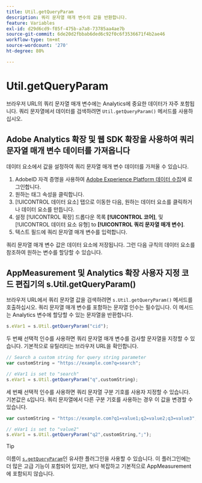 ```yaml
---
title: Util.getQueryParam
description: 쿼리 문자열 매개 변수의 값을 반환합니다.
feature: Variables
exl-id: d29d6cd9-f85f-475b-a7a8-73785aa4ae7b
source-git-commit: 6de20d2fbbab6ded6c92f0c6f3536671f4b2ae46
workflow-type: tm+mt
source-wordcount: '270'
ht-degree: 80%

---
```


# Util.getQueryParam

브라우저 URL의 쿼리 문자열 매개 변수에는 Analytics에 중요한 데이터가 자주 포함됩니다. 쿼리 문자열에서 데이터를 검색하려면 `Util.getQueryParam()` 메서드를 사용하십시오.

## Adobe Analytics 확장 및 웹 SDK 확장을 사용하여 쿼리 문자열 매개 변수 데이터를 가져옵니다

데이터 요소에서 값을 설정하여 쿼리 문자열 매개 변수 데이터를 가져올 수 있습니다.

1. AdobeID 자격 증명을 사용하여 [Adobe Experience Platform 데이터 수집](https://experience.adobe.com/data-collection)에 로그인합니다.
2. 원하는 태그 속성을 클릭합니다.
3. [!UICONTROL 데이터 요소] 탭으로 이동한 다음, 원하는 데이터 요소를 클릭하거나 데이터 요소를 만듭니다.
4. 설정 [!UICONTROL 확장] 드롭다운 목록 **[!UICONTROL 코어]**, 및 [!UICONTROL 데이터 요소 유형] to **[!UICONTROL 쿼리 문자열 매개 변수]**.
5. 텍스트 필드에 쿼리 문자열 매개 변수를 입력합니다.

쿼리 문자열 매개 변수 값은 데이터 요소에 저장됩니다. 그런 다음 규칙의 데이터 요소를 참조하여 원하는 변수를 할당할 수 있습니다.

## AppMeasurement 및 Analytics 확장 사용자 지정 코드 편집기의 s.Util.getQueryParam()

브라우저 URL에서 쿼리 문자열 값을 검색하려면 `s.Util.getQueryParam()` 메서드를 호출하십시오. 쿼리 문자열 매개 변수를 포함하는 문자열 인수는 필수입니다. 이 메서드는 Analytics 변수에 할당할 수 있는 문자열을 반환합니다.

```js
s.eVar1 = s.Util.getQueryParam("cid");
```

두 번째 선택적 인수를 사용하면 쿼리 문자열 매개 변수를 검사할 문자열을 지정할 수 있습니다. 기본적으로 유틸리티는 브라우저 URL을 확인합니다.

```js
// Search a custom string for query string parameter
var customString = "https://example.com?q=search";

// eVar1 is set to "search"
s.eVar1 = s.Util.getQueryParam("q",customString);
```

세 번째 선택적 인수를 사용하면 쿼리 문자열 구분 기호를 사용자 지정할 수 있습니다. 기본값은 `&`입니다. 쿼리 문자열에서 다른 구분 기호를 사용하는 경우 이 값을 변경할 수 있습니다.

```js
var customString = "https://example.com?q1=value1;q2=value2;q3=value3";

// eVar1 is set to "value2"
s.eVar1 = s.Util.getQueryParam("q2",customString,";");
```

>[!TIP]
>
>이름이 [`s.getQueryParam`](../plugins/getqueryparam.md)인 유사한 플러그인을 사용할 수 있습니다. 이 플러그인에는 더 많은 고급 기능이 포함되어 있지만, 보다 복잡하고 기본적으로 AppMeasurement에 포함되지 않습니다.
